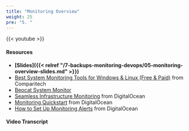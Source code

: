 ```yaml
---
title: "Monitoring Overview"
weight: 25
pre: "5. "
---
```


{{< youtube  >}}

#### Resources

* **[Slides]({{< relref "/7-backups-monitoring-devops/05-monitoring-overview-slides.md" >}})**
* [Best System Monitoring Tools for Windows & Linux (Free & Paid)](https://www.comparitech.com/net-admin/system-monitoring-tools/) from Comparitech
* [Beocat System Monitor](http://ganglia.beocat.ksu.edu)
* [Seamless Infrastructure Monitoring](https://www.digitalocean.com/products/monitoring/) from DigitalOcean
* [Monitoring Quickstart](https://www.digitalocean.com/docs/monitoring/quickstart/) from DigitalOcean
* [How to Set Up Monitoring Alerts](https://www.digitalocean.com/docs/monitoring/how-to/set-up-alerts/) from DigitalOcean

#### Video Transcript
